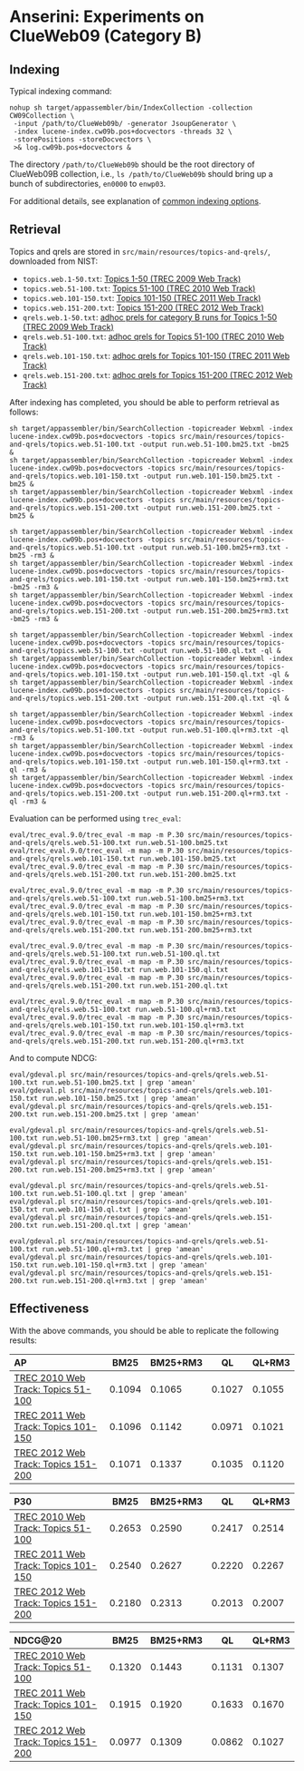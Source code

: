 # Anserini: Experiments on ClueWeb09 (Category B)

## Indexing

Typical indexing command:

```
nohup sh target/appassembler/bin/IndexCollection -collection CW09Collection \
 -input /path/to/ClueWeb09b/ -generator JsoupGenerator \
 -index lucene-index.cw09b.pos+docvectors -threads 32 \
 -storePositions -storeDocvectors \
 >& log.cw09b.pos+docvectors &
```

The directory `/path/to/ClueWeb09b` should be the root directory of ClueWeb09B collection, i.e., `ls /path/to/ClueWeb09b` should bring up a bunch of subdirectories, `en0000` to `enwp03`.

For additional details, see explanation of [common indexing options](common-indexing-options.md).

## Retrieval

Topics and qrels are stored in `src/main/resources/topics-and-qrels/`, downloaded from NIST:

+ `topics.web.1-50.txt`: [Topics 1-50 (TREC 2009 Web Track)](http://trec.nist.gov/data/web/09/wt09.topics.full.xml)
+ `topics.web.51-100.txt`: [Topics 51-100 (TREC 2010 Web Track)](http://trec.nist.gov/data/web/10/wt2010-topics.xml)
+ `topics.web.101-150.txt`: [Topics 101-150 (TREC 2011 Web Track)](http://trec.nist.gov/data/web/11/full-topics.xml)
+ `topics.web.151-200.txt`: [Topics 151-200 (TREC 2012 Web Track)](http://trec.nist.gov/data/web/12/full-topics.xml)
+ `qrels.web.1-50.txt`: [adhoc prels for category B runs for Topics 1-50 (TREC 2009 Web Track)](http://trec.nist.gov/data/web/09/prels.catB.1-50.gz)
+ `qrels.web.51-100.txt`: [adhoc qrels for Topics 51-100 (TREC 2010 Web Track)](http://trec.nist.gov/data/web/10/10.adhoc-qrels.final)
+ `qrels.web.101-150.txt`: [adhoc qrels for Topics 101-150 (TREC 2011 Web Track)](http://trec.nist.gov/data/web/11/qrels.adhoc)
+ `qrels.web.151-200.txt`: [adhoc qrels for Topics 151-200 (TREC 2012 Web Track)](http://trec.nist.gov/data/web/12/qrels.adhoc)

After indexing has completed, you should be able to perform retrieval as follows:

```
sh target/appassembler/bin/SearchCollection -topicreader Webxml -index lucene-index.cw09b.pos+docvectors -topics src/main/resources/topics-and-qrels/topics.web.51-100.txt -output run.web.51-100.bm25.txt -bm25 &
sh target/appassembler/bin/SearchCollection -topicreader Webxml -index lucene-index.cw09b.pos+docvectors -topics src/main/resources/topics-and-qrels/topics.web.101-150.txt -output run.web.101-150.bm25.txt -bm25 &
sh target/appassembler/bin/SearchCollection -topicreader Webxml -index lucene-index.cw09b.pos+docvectors -topics src/main/resources/topics-and-qrels/topics.web.151-200.txt -output run.web.151-200.bm25.txt -bm25 &

sh target/appassembler/bin/SearchCollection -topicreader Webxml -index lucene-index.cw09b.pos+docvectors -topics src/main/resources/topics-and-qrels/topics.web.51-100.txt -output run.web.51-100.bm25+rm3.txt -bm25 -rm3 &
sh target/appassembler/bin/SearchCollection -topicreader Webxml -index lucene-index.cw09b.pos+docvectors -topics src/main/resources/topics-and-qrels/topics.web.101-150.txt -output run.web.101-150.bm25+rm3.txt -bm25 -rm3 &
sh target/appassembler/bin/SearchCollection -topicreader Webxml -index lucene-index.cw09b.pos+docvectors -topics src/main/resources/topics-and-qrels/topics.web.151-200.txt -output run.web.151-200.bm25+rm3.txt -bm25 -rm3 &

sh target/appassembler/bin/SearchCollection -topicreader Webxml -index lucene-index.cw09b.pos+docvectors -topics src/main/resources/topics-and-qrels/topics.web.51-100.txt -output run.web.51-100.ql.txt -ql &
sh target/appassembler/bin/SearchCollection -topicreader Webxml -index lucene-index.cw09b.pos+docvectors -topics src/main/resources/topics-and-qrels/topics.web.101-150.txt -output run.web.101-150.ql.txt -ql &
sh target/appassembler/bin/SearchCollection -topicreader Webxml -index lucene-index.cw09b.pos+docvectors -topics src/main/resources/topics-and-qrels/topics.web.151-200.txt -output run.web.151-200.ql.txt -ql &

sh target/appassembler/bin/SearchCollection -topicreader Webxml -index lucene-index.cw09b.pos+docvectors -topics src/main/resources/topics-and-qrels/topics.web.51-100.txt -output run.web.51-100.ql+rm3.txt -ql -rm3 &
sh target/appassembler/bin/SearchCollection -topicreader Webxml -index lucene-index.cw09b.pos+docvectors -topics src/main/resources/topics-and-qrels/topics.web.101-150.txt -output run.web.101-150.ql+rm3.txt -ql -rm3 &
sh target/appassembler/bin/SearchCollection -topicreader Webxml -index lucene-index.cw09b.pos+docvectors -topics src/main/resources/topics-and-qrels/topics.web.151-200.txt -output run.web.151-200.ql+rm3.txt -ql -rm3 &
```

Evaluation can be performed using `trec_eval`:

```
eval/trec_eval.9.0/trec_eval -m map -m P.30 src/main/resources/topics-and-qrels/qrels.web.51-100.txt run.web.51-100.bm25.txt
eval/trec_eval.9.0/trec_eval -m map -m P.30 src/main/resources/topics-and-qrels/qrels.web.101-150.txt run.web.101-150.bm25.txt
eval/trec_eval.9.0/trec_eval -m map -m P.30 src/main/resources/topics-and-qrels/qrels.web.151-200.txt run.web.151-200.bm25.txt

eval/trec_eval.9.0/trec_eval -m map -m P.30 src/main/resources/topics-and-qrels/qrels.web.51-100.txt run.web.51-100.bm25+rm3.txt
eval/trec_eval.9.0/trec_eval -m map -m P.30 src/main/resources/topics-and-qrels/qrels.web.101-150.txt run.web.101-150.bm25+rm3.txt
eval/trec_eval.9.0/trec_eval -m map -m P.30 src/main/resources/topics-and-qrels/qrels.web.151-200.txt run.web.151-200.bm25+rm3.txt

eval/trec_eval.9.0/trec_eval -m map -m P.30 src/main/resources/topics-and-qrels/qrels.web.51-100.txt run.web.51-100.ql.txt
eval/trec_eval.9.0/trec_eval -m map -m P.30 src/main/resources/topics-and-qrels/qrels.web.101-150.txt run.web.101-150.ql.txt
eval/trec_eval.9.0/trec_eval -m map -m P.30 src/main/resources/topics-and-qrels/qrels.web.151-200.txt run.web.151-200.ql.txt

eval/trec_eval.9.0/trec_eval -m map -m P.30 src/main/resources/topics-and-qrels/qrels.web.51-100.txt run.web.51-100.ql+rm3.txt
eval/trec_eval.9.0/trec_eval -m map -m P.30 src/main/resources/topics-and-qrels/qrels.web.101-150.txt run.web.101-150.ql+rm3.txt
eval/trec_eval.9.0/trec_eval -m map -m P.30 src/main/resources/topics-and-qrels/qrels.web.151-200.txt run.web.151-200.ql+rm3.txt
```

And to compute NDCG:

```
eval/gdeval.pl src/main/resources/topics-and-qrels/qrels.web.51-100.txt run.web.51-100.bm25.txt | grep 'amean'
eval/gdeval.pl src/main/resources/topics-and-qrels/qrels.web.101-150.txt run.web.101-150.bm25.txt | grep 'amean'
eval/gdeval.pl src/main/resources/topics-and-qrels/qrels.web.151-200.txt run.web.151-200.bm25.txt | grep 'amean'

eval/gdeval.pl src/main/resources/topics-and-qrels/qrels.web.51-100.txt run.web.51-100.bm25+rm3.txt | grep 'amean'
eval/gdeval.pl src/main/resources/topics-and-qrels/qrels.web.101-150.txt run.web.101-150.bm25+rm3.txt | grep 'amean'
eval/gdeval.pl src/main/resources/topics-and-qrels/qrels.web.151-200.txt run.web.151-200.bm25+rm3.txt | grep 'amean'

eval/gdeval.pl src/main/resources/topics-and-qrels/qrels.web.51-100.txt run.web.51-100.ql.txt | grep 'amean'
eval/gdeval.pl src/main/resources/topics-and-qrels/qrels.web.101-150.txt run.web.101-150.ql.txt | grep 'amean'
eval/gdeval.pl src/main/resources/topics-and-qrels/qrels.web.151-200.txt run.web.151-200.ql.txt | grep 'amean'

eval/gdeval.pl src/main/resources/topics-and-qrels/qrels.web.51-100.txt run.web.51-100.ql+rm3.txt | grep 'amean'
eval/gdeval.pl src/main/resources/topics-and-qrels/qrels.web.101-150.txt run.web.101-150.ql+rm3.txt | grep 'amean'
eval/gdeval.pl src/main/resources/topics-and-qrels/qrels.web.151-200.txt run.web.151-200.ql+rm3.txt | grep 'amean'
```

## Effectiveness

With the above commands, you should be able to replicate the following results:

AP                                                                            | BM25   |BM25+RM3| QL     | QL+RM3
:-----------------------------------------------------------------------------|--------|--------|--------|--------
[TREC 2010 Web Track: Topics 51-100](http://trec.nist.gov/data/web10.html)    | 0.1094 | 0.1065 | 0.1027 | 0.1055
[TREC 2011 Web Track: Topics 101-150](http://trec.nist.gov/data/web2011.html) | 0.1096 | 0.1142 | 0.0971 | 0.1021
[TREC 2012 Web Track: Topics 151-200](http://trec.nist.gov/data/web2012.html) | 0.1071 | 0.1337 | 0.1035 | 0.1120


P30                                                                           | BM25   |BM25+RM3| QL     | QL+RM3
:-----------------------------------------------------------------------------|--------|--------|--------|--------
[TREC 2010 Web Track: Topics 51-100](http://trec.nist.gov/data/web10.html)    | 0.2653 | 0.2590 | 0.2417 | 0.2514
[TREC 2011 Web Track: Topics 101-150](http://trec.nist.gov/data/web2011.html) | 0.2540 | 0.2627 | 0.2220 | 0.2267
[TREC 2012 Web Track: Topics 151-200](http://trec.nist.gov/data/web2012.html) | 0.2180 | 0.2313 | 0.2013 | 0.2007

NDCG@20                                                                       | BM25   |BM25+RM3| QL     | QL+RM3
:-----------------------------------------------------------------------------|--------|--------|--------|--------
[TREC 2010 Web Track: Topics 51-100](http://trec.nist.gov/data/web10.html)    | 0.1320 | 0.1443 | 0.1131 | 0.1307
[TREC 2011 Web Track: Topics 101-150](http://trec.nist.gov/data/web2011.html) | 0.1915 | 0.1920 | 0.1633 | 0.1670
[TREC 2012 Web Track: Topics 151-200](http://trec.nist.gov/data/web2012.html) | 0.0977 | 0.1309 | 0.0862 | 0.1027
